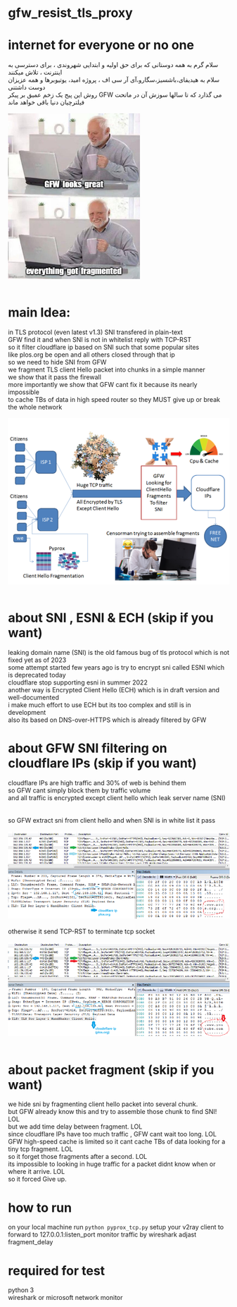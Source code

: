 # gfw_resist_tls_proxy
# internet for everyone or no one
سلام گرم به همه دوستانی که برای حق اولیه و ابتدایی شهروندی ، برای دسترسی به اینترنت ، تلاش میکنند
<br>
سلام به هیدیفای،باشسیز،سگارو،آی آر سی اف ، پروژه امید، یوتیوبرها و همه عزیزان دوست داشتنی
<br>
روش این پیج یک زخم عمیق بر پیکر  GFW  می گذارد که تا سالها سوزش آن در ماتحت فیلترچیان دنیا باقی خواهد ماند
<br>
<br>
<img src="/asset/meme1.jpg?raw=true" width="300" >
<br><br>

# main Idea:
in TLS protocol (even latest v1.3)  SNI transfered in plain-text<br>
GFW find it and when SNI is not in whitelist reply with TCP-RST<br>
so it filter cloudflare ip based on SNI such that some popular sites<br>
like plos.org be open and all others closed through that ip<br>
so we need to hide SNI from GFW<br>
we fragment TLS client Hello packet into chunks in a simple manner<br>
we show that it pass the firewall<br>
more importantly we show that GFW cant fix it because its nearly impossible <br>
to cache TBs of data in high speed router so they MUST give up or break the whole network<br>
<br>
<img src="/asset/slide1.png?raw=true" width="600" >
<br><br>


# about SNI , ESNI & ECH (skip if you want)
leaking domain name (SNI) is the old famous bug of tls protocol which is not fixed yet as of 2023<br>
some attempt started few years ago is try to encrypt sni called ESNI which is deprecated today<br>
cloudflare stop supporting esni in summer 2022<br>
another way is Encrypted Client Hello (ECH) which is in draft version and well-documented<br>
i make much effort to use ECH but its too complex and still is in development<br>
also its based on DNS-over-HTTPS which is already filtered by GFW<br>

# about GFW SNI filtering on cloudflare IPs (skip if you want)
cloudflare IPs are high traffic and 30% of web is behind them<br>
so GFW cant simply block them by traffic volume<br>
and all traffic is encrypted except client hello which leak server name (SNI)<br>
<br><br>
so GFW extract sni from client hello and when SNI is in white list it pass<br><br>
![Alt text](/asset/plos-not-filtered.png?raw=true "plos.org is in whitelist")
<br><br>
otherwise it send TCP-RST to terminate tcp socket<br><br>
![Alt text](/asset/youtube-filtered.png?raw=true "youtube is in backlist")
<br><br>

# about packet fragment (skip if you want)
we hide sni by fragmenting client hello packet into several chunk.<br>
but GFW already know this and try to assemble those chunk to find SNI! LOL<br>
but we add time delay between fragment. LOL<br>
since cloudflare IPs have too much traffic , GFW cant wait too long. LOL<br>
GFW high-speed cache is limited so it cant cache TBs of data looking for a tiny tcp fragment. LOL<br>
so it forget those fragments after a second. LOL<br>
its impossible to looking in huge traffic for a packet didnt know when or where it arrive. LOL<br>
so it forced Give up.<br>

# how to run
on your local machine run
<code>python pyprox_tcp.py</code>
setup your v2ray client to forward to 127.0.0.1:listen_port
monitor traffic by wireshark
adjast fragment_delay






# required for test
python 3<br>
wireshark or microsoft network monitor<br>



